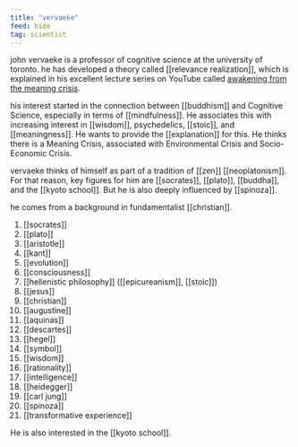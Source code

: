 ```yaml
---
title: "vervaeke"
feed: hide
tag: scientist
---
```


john vervaeke is a professor of cognitive science at the university of toronto. he has developed a theory called [[relevance realization]], which is explained in his excellent lecture series on YouTube called [awakening from the meaning crisis](https://www.youtube.com/playlist?list=PLND1JCRq8Vuh3f0P5qjrSdb5eC1ZfZwWJ). 

his interest started in the connection between [[buddhism]] and Cognitive Science, especially in terms of [[mindfulness]]. He associates this with increasing interest in [[wisdom]], psychedelics, [[stoic]], and [[meaningness]]. He wants to provide the [[explanation]] for this. He thinks there is a Meaning Crisis, associated with Environmental Crisis and Socio-Economic Crisis. 

vervaeke thinks of himself as part of a tradition of [[zen]] [[neoplatonism]]. For that reason, key figures for him are [[socrates]], [[plato]], [[buddha]], and the [[kyoto school]]. But he is also deeply influenced by [[spinoza]]. 

he comes from a background in fundamentalist [[christian]]. 

1. [[socrates]]
2. [[plato]]
3. [[aristotle]]
4. [[kant]]
5. [[evolution]]
6. [[consciousness]]
7. [[hellenistic philosophy]] ([[epicureanism]], [[stoic]])
8. [[jesus]]
9. [[christian]]
10. [[augustine]]
11. [[aquinas]]
12. [[descartes]]
13. [[hegel]]
14. [[symbol]]
15. [[wisdom]]
16. [[rationality]]
17. [[intelligence]]
18. [[heidegger]]
19. [[carl jung]]
20. [[spinoza]]
21. [[transformative experience]]

He is also interested in the [[kyoto school]]. 